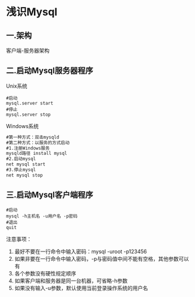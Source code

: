 # 浅识Mysql

## 一.架构

客户端-服务器架构

## 二.启动Mysql服务器程序

Unix系统

```shell
#启动
mysql.server start
#停止
mysql.server stop
```

Windows系统

```cmd
#第一种方式：双击mysqld
#第二种方式：以服务的方式启动
#1.注册Windows服务
mysqld路径 install mysql
#2.启动mysql
net mysql start
#3.停止mysql
net mysql stop
```

## 三.启动Mysql客户端程序

```shell
#启动
mysql -h主机名 -u用户名 -p密码
#退出
quit
```

注意事项：

1. 最好不要在一行命令中输入密码：mysql -uroot -p123456
2. 如果非要在一行命令中输入密码，-p与密码值中间不能有空格，其他参数可以有
3. 各个参数没有硬性规定顺序
4. 如果客户端和服务器是同一台机器，可省略-h参数
5. 如果没有输入-u参数，默认使用当前登录操作系统的用户名